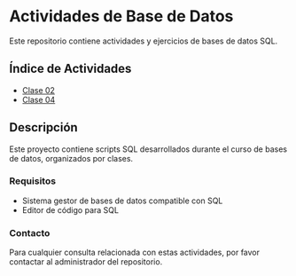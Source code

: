 # Actividades de Base de Datos

Este repositorio contiene actividades y ejercicios de bases de datos SQL.

## Índice de Actividades

- [Clase 02 ](Clase02.sql)
- [Clase 04 ](Clase04.sql)

## Descripción

Este proyecto contiene scripts SQL desarrollados durante el curso de bases de datos, organizados por clases.

### Requisitos

- Sistema gestor de bases de datos compatible con SQL
- Editor de código para SQL

### Contacto

Para cualquier consulta relacionada con estas actividades, por favor contactar al administrador del repositorio. 
